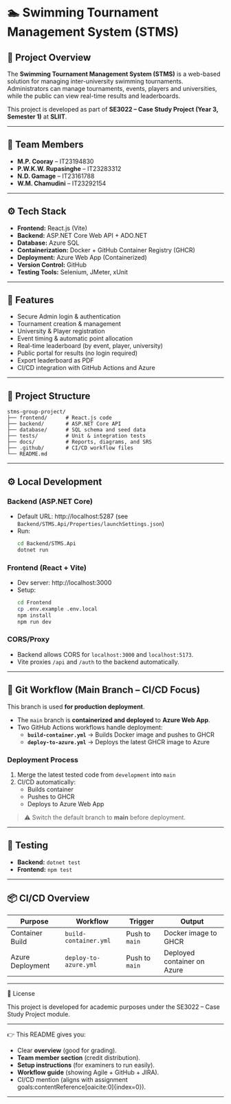 # 🏊 Swimming Tournament Management System (STMS)

## 📌 Project Overview
The **Swimming Tournament Management System (STMS)** is a web-based solution for managing inter-university swimming tournaments.  
Administrators can manage tournaments, events, players and universities, while the public can view real-time results and leaderboards.

This project is developed as part of **SE3022 – Case Study Project (Year 3, Semester 1)** at **SLIIT**.

---

## 👥 Team Members
- **M.P. Cooray** – IT23194830  
- **P.W.K.W. Rupasinghe** – IT23283312  
- **N.D. Gamage** – IT23161788  
- **W.M. Chamudini** – IT23292154  

---

## ⚙️ Tech Stack
- **Frontend:** React.js (Vite)
- **Backend:** ASP.NET Core Web API + ADO.NET
- **Database:** Azure SQL
- **Containerization:** Docker + GitHub Container Registry (GHCR)
- **Deployment:** Azure Web App (Containerized)
- **Version Control:** GitHub
- **Testing Tools:** Selenium, JMeter, xUnit

---

## 🚀 Features
- Secure Admin login & authentication  
- Tournament creation & management  
- University & Player registration  
- Event timing & automatic point allocation  
- Real-time leaderboard (by event, player, university)  
- Public portal for results (no login required)  
- Export leaderboard as PDF  
- CI/CD integration with GitHub Actions and Azure  

---

## 📂 Project Structure
```
stms-group-project/
├── frontend/      # React.js code
├── backend/       # ASP.NET Core API
├── database/      # SQL schema and seed data
├── tests/         # Unit & integration tests
├── docs/          # Reports, diagrams, and SRS
├── .github/       # CI/CD workflow files
└── README.md
```

---

## ⚙️ Local Development

### Backend (ASP.NET Core)
- Default URL: http://localhost:5287 (see `Backend/STMS.Api/Properties/launchSettings.json`)
- Run:
  ```bash
  cd Backend/STMS.Api
  dotnet run
  ```

### Frontend (React + Vite)
- Dev server: http://localhost:3000  
- Setup:
  ```bash
  cd Frontend
  cp .env.example .env.local
  npm install
  npm run dev
  ```

### CORS/Proxy
- Backend allows CORS for `localhost:3000` and `localhost:5173`.
- Vite proxies `/api` and `/auth` to the backend automatically.

---

## 🔄 Git Workflow (Main Branch – CI/CD Focus)
This branch is used **for production deployment**.

- The `main` branch is **containerized and deployed** to **Azure Web App**.
- Two GitHub Actions workflows handle deployment:
  - **`build-container.yml`** -> Builds Docker image and pushes to GHCR  
  - **`deploy-to-azure.yml`** -> Deploys the latest GHCR image to Azure  

### Deployment Process
1. Merge the latest tested code from `development` into `main`
2. CI/CD automatically:
   - Builds container  
   - Pushes to GHCR  
   - Deploys to Azure Web App  

> ⚠️ Switch the default branch to **main** before deployment.

---

## 🧪 Testing
- **Backend:** `dotnet test`
- **Frontend:** `npm test`

---

## 📦 CI/CD Overview
| Purpose | Workflow | Trigger | Output |
|----------|-----------|----------|---------|
| Container Build | `build-container.yml` | Push to `main` | Docker image to GHCR |
| Azure Deployment | `deploy-to-azure.yml` | Push to `main` | Deployed container on Azure |

---

📜 License

This project is developed for academic purposes under the SE3022 – Case Study Project module.


---

👉 This README gives you:
- Clear **overview** (good for grading).  
- **Team member section** (credit distribution).  
- **Setup instructions** (for examiners to run easily).  
- **Workflow guide** (showing Agile + GitHub + JIRA).  
- CI/CD mention (aligns with assignment goals:contentReference[oaicite:0]{index=0}).  

---